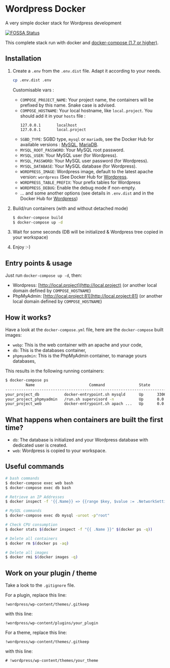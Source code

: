 # Wordpress Docker
A very simple docker stack for Wordpress development

[![FOSSA Status](https://app.fossa.io/api/projects/git%2Bgithub.com%2FDarwinOnLine%2Fwordpress-docker.svg?type=shield)](https://app.fossa.io/projects/git%2Bgithub.com%2FDarwinOnLine%2Fwordpress-docker?ref=badge_shield)

This complete stack run with docker and [docker-compose (1.7 or higher)](https://docs.docker.com/compose/).

## Installation

1. Create a `.env` from the `.env.dist` file. Adapt it according to your needs.

    ```bash
    cp .env.dist .env
    ```
    
    Customisable vars :
      * `COMPOSE_PROJECT_NAME`: Your project name, the containers will be prefixed by this name. Snake case is advised.
      * `COMPOSE_HOSTNAME`: Your local hostname, like `local.project`. You should add it in your `hosts` file :
        ```
        127.0.0.1	    localhost
        127.0.0.1	    local.project
        ```
      * `SGBD_TYPE`: SGBD type, `mysql` or `mariadb`, see the Docker Hub for available versions : [MySQL](https://hub.docker.com/_/mysql), [MariaDB](https://hub.docker.com/_/mariadb).
      * `MYSQL_ROOT_PASSWORD`: Your MySQL root password.
      * `MYSQL_USER`: Your MySQL user (for Wordpress).
      * `MYSQL_PASSWORD`: Your MySQL user password (for Wordpress).
      * `MYSQL_DATABASE`: Your MySQL database (for Wordpress).
      * `WORDPRESS_IMAGE`: Wordpress image, default to the latest apache version: `wordpress` (See Docker Hub for [Wordpress](https://hub.docker.com/_/wordpress).
      * `WORDPRESS_TABLE_PREFIX`: Your prefix tables for Wordpress
      * `WORDPRESS_DEBUG`: Enable the debug mode if non-empty.
      * ... and some another options (see details in `.env.dist` and in the Docker Hub for [Wordpress](https://hub.docker.com/_/wordpress)) 

1. Build/run containers (with and without detached mode)

    ```bash
    $ docker-compose build
    $ docker-compose up -d
    ```

1. Wait for some seconds (DB will be initialized & Wordpress tree copied in your workspace)

1. Enjoy :-)

## Entry points & usage

Just run `docker-compose up -d`, then:

* Wordpress: [http://local.project](http://local.project) (or another local domain defined by `COMPOSE_HOSTNAME`) 
* PhpMyAdmin: [http://local.project:81](http://local.project:81) (or another local domain defined by `COMPOSE_HOSTNAME`)

## How it works?

Have a look at the `docker-compose.yml` file, here are the `docker-compose` built images:

* `webp`: This is the web container with an apache and your code,
* `db`: This is the databases container,
* `phpmyadmin`: This is the PhpMyAdmin container, to manage yours databases,

This results in the following running containers:

```bash
$ docker-compose ps
         Name                        Command               State              Ports
-----------------------------------------------------------------------------------------------
your_project_db           docker-entrypoint.sh mysqld      Up      3306/tcp, 33060/tcp
your_project_phpmyadmin   /run.sh supervisord -n           Up      0.0.0.0:81->80/tcp, 9000/tcp
your_project_web          docker-entrypoint.sh apach ...   Up      0.0.0.0:80->80/tcp
```

## What happens when containers are built the first time?

* `db`: The database is initialized and your Wordpress database with dedicated user is created.
* `web`: Wordpress is copied to your workspace.

## Useful commands

```bash
# bash commands
$ docker-compose exec web bash
$ docker-compose exec db bash

# Retrieve an IP Addresses
$ docker inspect -f '{{.Name}} => {{range $key, $value := .NetworkSettings.Networks}}{{.IPAddress}} on {{$key}}{{end}}' $(docker ps -q)

# MySQL commands
$ docker-compose exec db mysql -uroot -p"root"

# Check CPU consumption
$ docker stats $(docker inspect -f "{{ .Name }}" $(docker ps -q))

# Delete all containers
$ docker rm $(docker ps -aq)

# Delete all images
$ docker rmi $(docker images -q)
```

## Work on your plugin / theme
Take a look to the `.gitignore` file.

For a plugin, replace this line:
```
!wordpress/wp-content/themes/.gitkeep
```
with this line:
```
!wordpress/wp-content/plugins/your_plugin
```

For a theme, replace this line:
```
!wordpress/wp-content/themes/.gitkeep
```
with this line:
```
# !wordpress/wp-content/themes/your_theme
```
